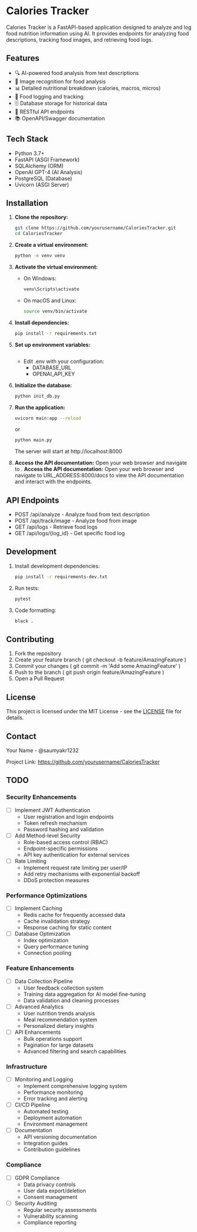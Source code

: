 # Calories Tracker

Calories Tracker is a FastAPI-based application designed to analyze and log food nutrition information using AI. It provides endpoints for analyzing food descriptions, tracking food images, and retrieving food logs.

## Features

- 🔍 AI-powered food analysis from text descriptions
- 📸 Image recognition for food analysis
- 📊 Detailed nutritional breakdown (calories, macros, micros)
- 📝 Food logging and tracking
- 🗄️ Database storage for historical data
- 🚀 RESTful API endpoints
- 📚 OpenAPI/Swagger documentation

## Tech Stack

- Python 3.7+
- FastAPI (ASGI Framework)
- SQLAlchemy (ORM)
- OpenAI GPT-4 (AI Analysis)
- PostgreSQL (Database)
- Uvicorn (ASGI Server)

## Installation

1. **Clone the repository:**
   ```bash
   git clone https://github.com/yourusername/CaloriesTracker.git
   cd CaloriesTracker
   ```
2. **Create a virtual environment:**
   ```bash
   python -m venv venv
   ```
3. **Activate the virtual environment:**
   - On Windows:
     ```bash
     venv\Scripts\activate
     ```
   - On macOS and Linux:
     ```bash
     source venv/bin/activate
     ```
4. **Install dependencies:**
   ```bash
   pip install -r requirements.txt
   ```
5. **Set up environment variables:**

   ```bash cp .env.example .env

   ```

   - Edit .env with your configuration:
     - DATABASE_URL
     - OPENAI_API_KEY

6. **Initialize the database:**
   ```bash
   python init_db.py
   ```
7. **Run the application:**

   ```bash
   uvicorn main:app --reload
   ```

   or

   ```bash
   python main.py
   ```

   The server will start at http://localhost:8000

8. **Access the API documentation:**
   Open your web browser and navigate to . **Access the API documentation:**
   Open your web browser and navigate to URL_ADDRESS:8000/docs to view the API documentation and interact with the endpoints.

## API Endpoints

- POST /api/analyze - Analyze food from text description
- POST /api/track/image - Analyze food from image
- GET /api/logs - Retrieve food logs
- GET /api/logs/{log_id} - Get specific food log

## Development

1. Install development dependencies:

   ```bash
   pip install -r requirements-dev.txt
   ```

2. Run tests:

   ```bash
   pytest
   ```

3. Code formatting:

   ```bash
   black .
   ```

## Contributing

1. Fork the repository
2. Create your feature branch ( git checkout -b feature/AmazingFeature )
3. Commit your changes ( git commit -m 'Add some AmazingFeature' )
4. Push to the branch ( git push origin feature/AmazingFeature )
5. Open a Pull Request

## License

This project is licensed under the MIT License - see the [LICENSE](LICENSE) file for details.

## Contact

Your Name - @saumyakr1232

Project Link: https://github.com/yourusername/CaloriesTracker

## TODO

### Security Enhancements
- [ ] Implement JWT Authentication
  - User registration and login endpoints
  - Token refresh mechanism
  - Password hashing and validation
- [ ] Add Method-level Security
  - Role-based access control (RBAC)
  - Endpoint-specific permissions
  - API key authentication for external services
- [ ] Rate Limiting
  - Implement request rate limiting per user/IP
  - Add retry mechanisms with exponential backoff
  - DDoS protection measures

### Performance Optimizations
- [ ] Implement Caching
  - Redis cache for frequently accessed data
  - Cache invalidation strategy
  - Response caching for static content
- [ ] Database Optimization
  - Index optimization
  - Query performance tuning
  - Connection pooling

### Feature Enhancements
- [ ] Data Collection Pipeline
  - User feedback collection system
  - Training data aggregation for AI model fine-tuning
  - Data validation and cleaning processes
- [ ] Advanced Analytics
  - User nutrition trends analysis
  - Meal recommendation system
  - Personalized dietary insights
- [ ] API Enhancements
  - Bulk operations support
  - Pagination for large datasets
  - Advanced filtering and search capabilities

### Infrastructure
- [ ] Monitoring and Logging
  - Implement comprehensive logging system
  - Performance monitoring
  - Error tracking and alerting
- [ ] CI/CD Pipeline
  - Automated testing
  - Deployment automation
  - Environment management
- [ ] Documentation
  - API versioning documentation
  - Integration guides
  - Contribution guidelines

### Compliance
- [ ] GDPR Compliance
  - Data privacy controls
  - User data export/deletion
  - Consent management
- [ ] Security Auditing
  - Regular security assessments
  - Vulnerability scanning
  - Compliance reporting
